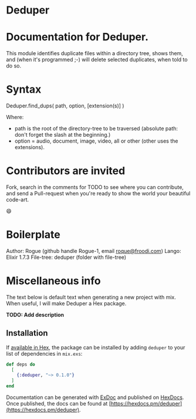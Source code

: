 # Deduper


# Documentation for Deduper.

This module identifies duplicate files within a directory tree, shows them, and (when it's programmed ;-) will delete selected duplicates, when told to do so.

# Syntax

Deduper.find_dups( path, option, [extension(s)] )

Where:
* path is the root of the directory-tree to be traversed (absolute path: don't forget the slash at the beginning.)
* option = audio, document, image, video, all or other (other uses the extensions).


# Contributors are invited

Fork, search in the comments for TODO to see where you can contribute, and send a Pull-request when you're ready to show the world your beautiful code-art.

:smile:

# Boilerplate

Author:           Rogue (github handle Rogue-1, email roque@froodi.com)
Lango:            Elixir 1.7.3
File-tree:        deduper (folder with file-tree)

# Miscellaneous info

The text below is default text when generating a new project with mix.
When useful, I will make Deduper a Hex package.


**TODO: Add description**

## Installation

If [available in Hex](https://hex.pm/docs/publish), the package can be installed
by adding `deduper` to your list of dependencies in `mix.exs`:

```elixir
def deps do
  [
    {:deduper, "~> 0.1.0"}
  ]
end
```

Documentation can be generated with [ExDoc](https://github.com/elixir-lang/ex_doc)
and published on [HexDocs](https://hexdocs.pm). Once published, the docs can
be found at [https://hexdocs.pm/deduper](https://hexdocs.pm/deduper).

